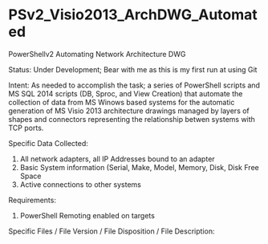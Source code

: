 # PSv2_Visio2013_ArchDWG_Automated
PowerShellv2 Automating Network Architecture DWG

Status: Under Development; Bear with me as this is my first run at using Git

Intent: As needed to accomplish the task; a series of PowerShell scripts and MS SQL 2014 scripts
(DB, Sproc, and View Creation) that automate the collection of data from MS Winows based systems
for the automatic generation of MS Visio 2013 architecture drawings managed by layers of shapes 
and connectors representing the relationship betwen systems with TCP ports.

Specific Data Collected:

1. All network adapters, all IP Addresses bound to an adapter
2. Basic System information (Serial, Make, Model, Memory, Disk, Disk Free Space
3. Active connections to other systems

Requirements:

1. PowerShell Remoting enabled on targets


Specific Files / File Version / File Disposition / File Description:





